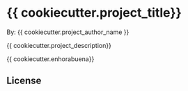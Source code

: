 # {{ cookiecutter.project_title}}

By: {{ cookiecutter.project_author_name }}

{{ cookiecutter.project_description}}

{{ cookiecutter.enhorabuena}}

## License